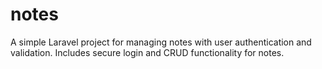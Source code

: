 # notes
A simple Laravel project for managing notes with user authentication and validation. Includes secure login and CRUD functionality for notes.
